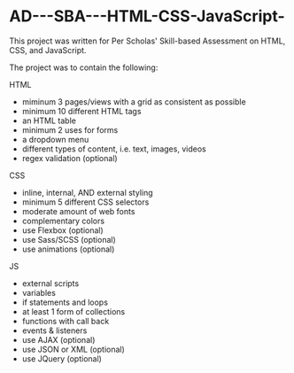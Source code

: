# AD---SBA---HTML-CSS-JavaScript-

This project was written for Per Scholas' Skill-based Assessment on HTML, CSS, and JavaScript.

The project was to contain the following:

HTML
* miminum 3 pages/views with a grid as consistent as possible
* minimum 10 different HTML tags
* an HTML table
* minimum 2 uses for forms
* a dropdown menu
* different types of content, i.e. text, images, videos
* regex validation (optional)

CSS
* inline, internal, AND external styling
* minimum 5 different CSS selectors
* moderate amount of web fonts
* complementary colors
* use Flexbox (optional)
* use Sass/SCSS (optional)
* use animations (optional)

JS
* external scripts
* variables
* if statements and loops
* at least 1 form of collections
* functions with call back
* events & listeners
* use AJAX (optional)
* use JSON or XML (optional)
* use JQuery (optional)

